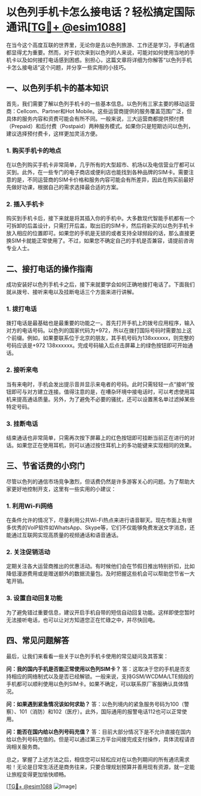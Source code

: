 # 以色列手机卡怎么接电话？轻松搞定国际通讯[[TG💪+ @esim1088](https://t.me/s/esim1088)]

在当今这个高度互联的世界里，无论你是去以色列旅游、工作还是学习，手机通信都显得尤为重要。然而，对于初次来到以色列的人来说，可能对如何使用当地的手机卡以及如何接打电话感到困惑。别担心，这篇文章将详细为你解答“以色列手机卡怎么接电话”这个问题，并分享一些实用的小技巧。

## 一、以色列手机卡的基本知识

首先，我们需要了解以色列手机卡的一些基本信息。以色列有三家主要的移动运营商：Cellcom、Partner和Hot Mobile。这些运营商提供的服务覆盖范围广泛，但具体的服务内容和资费可能会有所不同。一般来说，三大运营商都提供预付费（Prepaid）和后付费（Postpaid）两种服务模式。如果你只是短期访问以色列，建议选择预付费卡，这样更加灵活方便。

### 1. 购买手机卡的地点

在以色列购买手机卡非常简单，几乎所有的大型超市、机场以及电信营业厅都可以买到。此外，在一些专门的电子商店或便利店也能找到各种品牌的SIM卡。需要注意的是，不同运营商的SIM卡价格和服务内容可能会有所差异，因此在购买前最好先做好功课，根据自己的需求选择最合适的方案。

### 2. 插入手机卡

购买到手机卡后，接下来就是将其插入你的手机中。大多数现代智能手机都有一个可拆卸的后盖设计，只需打开后盖，取出旧的SIM卡，然后将新买的以色列手机卡放入相应的位置即可。如果您的手机是无锁的或者支持全球频段的话，那么直接更换SIM卡就能正常使用了。不过，如果您不确定自己的手机是否兼容，请提前咨询专业人士。

## 二、接打电话的操作指南

成功安装好以色列手机卡之后，接下来就要学会如何正确地接打电话了。下面我们就从拨号、接听来电以及挂断电话三个方面来进行讲解。

### 1. 拨打电话

拨打电话是最基础也是最重要的功能之一。首先打开手机上的拨号应用程序，输入对方的电话号码。以色列的国家代码为+972，所以在拨打国际号码时需要加上这个前缀。例如，如果要联系位于北京的朋友，其手机号码为138xxxxxx，则完整的号码应该是+972 138xxxxxx。完成号码输入后点击屏幕上的绿色按钮即可开始通话。

### 2. 接听来电

当有来电时，手机会发出提示音并显示来电者的号码。此时只需轻轻一点“接听”按钮即可与对方建立连接。值得注意的是，在嘈杂环境中接电话时，可以考虑使用耳机来提高通话质量。另外，为了避免不必要的骚扰，还可以设置黑名单过滤掉某些特定号码。

### 3. 挂断电话

结束通话也非常简单，只需再次按下屏幕上的红色按钮即可挂断当前正在进行的对话。如果您正在使用耳机，则可以通过按住耳机上的多功能键来实现相同的效果。

## 三、节省话费的小窍门

尽管以色列的通信市场竞争激烈，但话费仍然是许多游客关心的问题。为了帮助大家更好地控制开支，这里有一些实用的小建议：

### 1. 利用Wi-Fi网络

在条件允许的情况下，尽量利用公共Wi-Fi热点来进行语音聊天。现在市面上有很多优秀的VoIP软件如WhatsApp、Skype等，它们不仅能够免费发送文字消息，还能通过互联网实现高质量的视频通话和语音通话。

### 2. 关注促销活动

定期关注各大运营商推出的优惠活动。有时候他们会在节假日推出特别折扣，比如降低漫游费用或是赠送额外的数据流量包。及时把握这些机会可以帮助您节省一大笔开销。

### 3. 设置自动回复功能

为了避免错过重要信息，建议开启手机自带的短信自动回复功能。这样即使您暂时无法接听电话，也可以让对方知道您正在忙碌之中，并尽快回电。

## 四、常见问题解答

最后，让我们来看看一些关于以色列手机卡使用的常见疑问及其答案：

**问：我的国内手机是否能正常使用以色列SIM卡？**
答：这取决于您的手机是否支持相应的网络制式以及是否已经解锁。一般来说，支持GSM/WCDMA/LTE频段的手机都可以顺利使用以色列SIM卡。如果不确定，可以联系原厂客服确认具体情况。

**问：如果遇到紧急情况该如何求助？**
答：以色列境内的紧急服务号码为100（警察）、101（消防）和102（医疗）。此外，国际通用的报警电话112也可以正常使用。

**问：能否在国内给以色列号码充值？**
答：目前大部分情况下是不允许直接在国内给以色列号码充值的。但是可以通过第三方平台间接完成支付操作，具体流程请咨询相关服务商。

总之，掌握了上述方法之后，相信您可以轻松应对在以色列期间的所有通讯需求啦！无论是日常生活还是商务往来，只要合理规划预算并善用现有资源，就一定能让旅程变得更加愉快顺畅。

[[TG💪+ @esim1088](https://t.me/s/esim1088) ![Image](https://i.postimg.cc/4NQfJmqS/Snipaste-2025-05-13-00-14-12.png)]